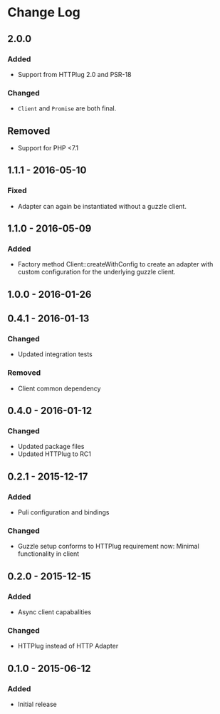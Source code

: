 # Change Log

## 2.0.0

### Added

- Support from HTTPlug 2.0 and PSR-18

### Changed

- `Client` and `Promise` are both final. 

## Removed

- Support for PHP <7.1

## 1.1.1 - 2016-05-10

### Fixed

- Adapter can again be instantiated without a guzzle client.

## 1.1.0 - 2016-05-09

### Added

- Factory method Client::createWithConfig to create an adapter with custom
  configuration for the underlying guzzle client.


## 1.0.0 - 2016-01-26


## 0.4.1 - 2016-01-13

### Changed

- Updated integration tests

### Removed

- Client common dependency


## 0.4.0 - 2016-01-12

### Changed

- Updated package files
- Updated HTTPlug to RC1


## 0.2.1 - 2015-12-17

### Added

- Puli configuration and bindings

### Changed

- Guzzle setup conforms to HTTPlug requirement now: Minimal functionality in client


## 0.2.0 - 2015-12-15

### Added

- Async client capabalities

### Changed

- HTTPlug instead of HTTP Adapter


## 0.1.0 - 2015-06-12

### Added

- Initial release
